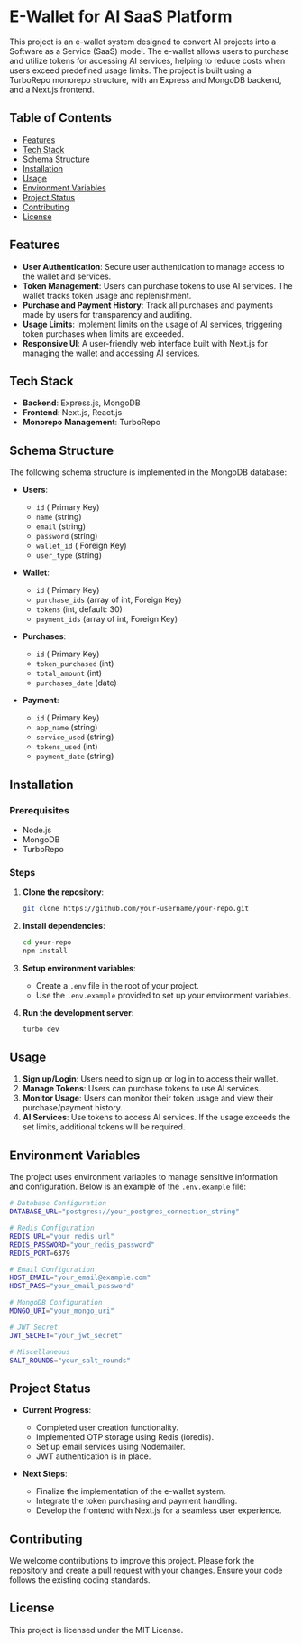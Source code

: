 

# E-Wallet for AI SaaS Platform

This project is an e-wallet system designed to convert AI projects into a Software as a Service (SaaS) model. The e-wallet allows users to purchase and utilize tokens for accessing AI services, helping to reduce costs when users exceed predefined usage limits. The project is built using a TurboRepo monorepo structure, with an Express and MongoDB backend, and a Next.js frontend.

## Table of Contents

- [Features](#features)
- [Tech Stack](#tech-stack)
- [Schema Structure](#schema-structure)
- [Installation](#installation)
- [Usage](#usage)
- [Environment Variables](#environment-variables)
- [Project Status](#project-status)
- [Contributing](#contributing)
- [License](#license)

## Features

- **User Authentication**: Secure user authentication to manage access to the wallet and services.
- **Token Management**: Users can purchase tokens to use AI services. The wallet tracks token usage and replenishment.
- **Purchase and Payment History**: Track all purchases and payments made by users for transparency and auditing.
- **Usage Limits**: Implement limits on the usage of AI services, triggering token purchases when limits are exceeded.
- **Responsive UI**: A user-friendly web interface built with Next.js for managing the wallet and accessing AI services.

## Tech Stack

- **Backend**: Express.js, MongoDB
- **Frontend**: Next.js, React.js
- **Monorepo Management**: TurboRepo

## Schema Structure

The following schema structure is implemented in the MongoDB database:

- **Users**: 
  - `id` ( Primary Key)
  - `name` (string)
  - `email` (string)
  - `password` (string)
  - `wallet_id` ( Foreign Key)
  - `user_type` (string)

- **Wallet**: 
  - `id` ( Primary Key)
  - `purchase_ids` (array of int, Foreign Key)
  - `tokens` (int, default: 30)
  - `payment_ids` (array of int, Foreign Key)

- **Purchases**: 
  - `id` ( Primary Key)
  - `token_purchased` (int)
  - `total_amount` (int)
  - `purchases_date` (date)

- **Payment**: 
  - `id` ( Primary Key)
  - `app_name` (string)
  - `service_used` (string)
  - `tokens_used` (int)
  - `payment_date` (string)

## Installation

### Prerequisites

- Node.js
- MongoDB
- TurboRepo

### Steps

1. **Clone the repository**:
    ```bash
    git clone https://github.com/your-username/your-repo.git
    ```

2. **Install dependencies**:
    ```bash
    cd your-repo
    npm install
    ```

3. **Setup environment variables**:
    - Create a `.env` file in the root of your project.
    - Use the `.env.example` provided to set up your environment variables.

4. **Run the development server**:
    ```bash
    turbo dev
    ```

## Usage

1. **Sign up/Login**: Users need to sign up or log in to access their wallet.
2. **Manage Tokens**: Users can purchase tokens to use AI services.
3. **Monitor Usage**: Users can monitor their token usage and view their purchase/payment history.
4. **AI Services**: Use tokens to access AI services. If the usage exceeds the set limits, additional tokens will be required.

## Environment Variables

The project uses environment variables to manage sensitive information and configuration. Below is an example of the `.env.example` file:

```bash
# Database Configuration
DATABASE_URL="postgres://your_postgres_connection_string"

# Redis Configuration
REDIS_URL="your_redis_url"
REDIS_PASSWORD="your_redis_password"
REDIS_PORT=6379

# Email Configuration
HOST_EMAIL="your_email@example.com"
HOST_PASS="your_email_password"

# MongoDB Configuration
MONGO_URI="your_mongo_uri"

# JWT Secret
JWT_SECRET="your_jwt_secret"

# Miscellaneous
SALT_ROUNDS="your_salt_rounds"
```

## Project Status

- **Current Progress**: 
  - Completed user creation functionality.
  - Implemented OTP storage using Redis (ioredis).
  - Set up email services using Nodemailer.
  - JWT authentication is in place.

- **Next Steps**:
  - Finalize the implementation of the e-wallet system.
  - Integrate the token purchasing and payment handling.
  - Develop the frontend with Next.js for a seamless user experience.

## Contributing

We welcome contributions to improve this project. Please fork the repository and create a pull request with your changes. Ensure your code follows the existing coding standards.

## License

This project is licensed under the MIT License.
